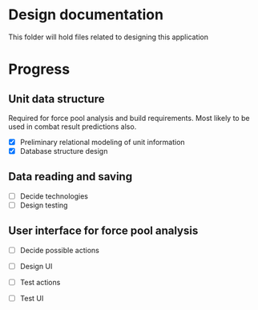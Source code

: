 # Design documentation

This folder will hold files related to designing this application

# Progress

## Unit data structure

Required for force pool analysis and build requirements. Most likely to be used in combat result predictions also.

* [x] Preliminary relational modeling of unit information
* [x] Database structure design

## Data reading and saving

* [ ] Decide technologies
* [ ] Design testing

## User interface for force pool analysis

* [ ] Decide possible actions
* [ ] Design UI
* [ ] Test actions
* [ ] Test UI



